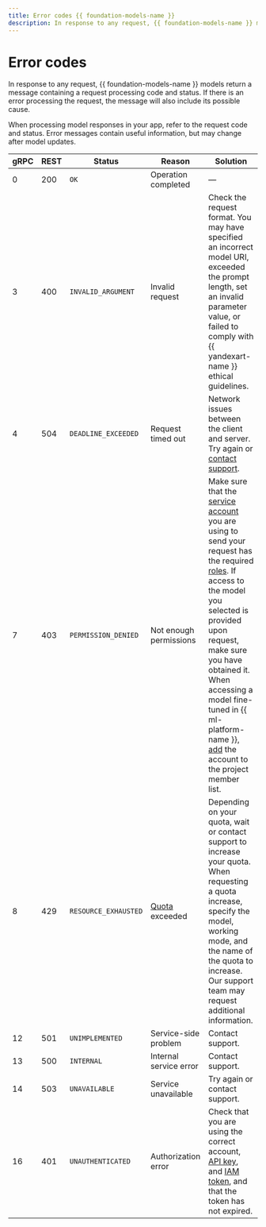 ```yaml
---
title: Error codes {{ foundation-models-name }}
description: In response to any request, {{ foundation-models-name }} models return a message containing a request processing code and status. If there is an error processing a request, the message will also include its possible cause.
---
```


# Error codes

In response to any request, {{ foundation-models-name }} models return a message containing a request processing code and status. If there is an error processing the request, the message will also include its possible cause.

When processing model responses in your app, refer to the request code and status. Error messages contain useful information, but may change after model updates.

| gRPC | REST | Status | Reason | Solution |
|---|---|---|---|---|
| 0 | 200 | `OK` | Operation completed | — |
| 3 | 400 | `INVALID_ARGUMENT` | Invalid request | Check the request format. You may have specified an incorrect model URI, exceeded the prompt length, set an invalid parameter value, or failed to comply with {{ yandexart-name }} ethical guidelines. |
| 4 | 504 | `DEADLINE_EXCEEDED` | Request timed out | Network issues between the client and server. Try again or [contact support](../../support/overview.md). |
| 7 | 403 | `PERMISSION_DENIED` | Not enough permissions | Make sure that the [service account](../../iam/concepts/users/service-accounts.md) you are using to send your request has the required [roles](../security/index.md). If access to the model you selected is provided upon request, make sure you have obtained it. When accessing a model fine-tuned in {{ ml-platform-name }}, [add](../../datasphere/operations/projects/add-user.md) the account to the project member list. |
| 8 | 429 | `RESOURCE_EXHAUSTED` | [Quota](../concepts/limits.md) exceeded | Depending on your quota, wait or contact support to increase your quota. When requesting a quota increase, specify the model, working mode, and the name of the quota to increase. Our support team may request additional information. |
| 12 | 501 | `UNIMPLEMENTED` | Service-side problem | Contact support. |
| 13 | 500 | `INTERNAL` | Internal service error | Contact support. |
| 14 | 503 | `UNAVAILABLE` | Service unavailable | Try again or contact support. |
| 16 | 401 | `UNAUTHENTICATED` | Authorization error | Check that you are using the correct account, [API key](../../iam/concepts/authorization/api-key.md), and [IAM token](../../iam/concepts/authorization/iam-token.md), and that the token has not expired. |